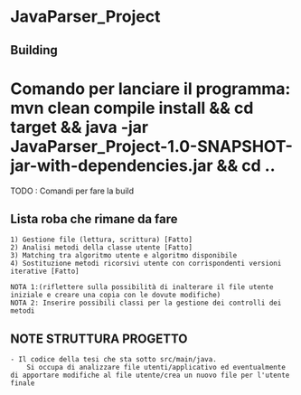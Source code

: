 # JavaParser_Project

## Building

# Comando per lanciare il programma: mvn clean compile install && cd target && java -jar JavaParser_Project-1.0-SNAPSHOT-jar-with-dependencies.jar && cd ..

TODO : Comandi per fare la build

## Lista roba che rimane da fare
    1) Gestione file (lettura, scrittura) [Fatto]
    2) Analisi metodi della classe utente [Fatto]
    3) Matching tra algoritmo utente e algoritmo disponibile
    4) Sostituzione metodi ricorsivi utente con corrispondenti versioni iterative [Fatto]
    
    NOTA 1:(riflettere sulla possibilità di inalterare il file utente iniziale e creare una copia con le dovute modifiche)
    NOTA 2: Inserire possibili classi per la gestione dei controlli dei metodi

## NOTE STRUTTURA PROGETTO
	- Il codice della tesi che sta sotto src/main/java.
		Si occupa di analizzare file utenti/applicativo ed eventualmente di apportare modifiche al file utente/crea un nuovo file per l'utente finale